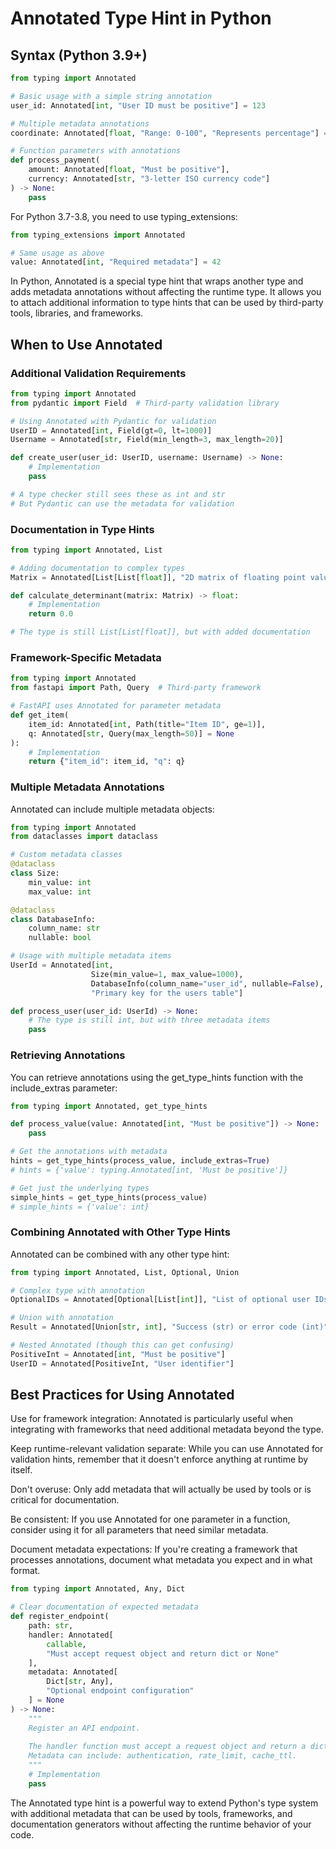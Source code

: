 # Annotated Type Hint in Python

## Syntax (Python 3.9+)
```python
from typing import Annotated

# Basic usage with a simple string annotation
user_id: Annotated[int, "User ID must be positive"] = 123

# Multiple metadata annotations
coordinate: Annotated[float, "Range: 0-100", "Represents percentage"] = 75.5

# Function parameters with annotations
def process_payment(
    amount: Annotated[float, "Must be positive"],
    currency: Annotated[str, "3-letter ISO currency code"]
) -> None:
    pass
```

For Python 3.7-3.8, you need to use typing_extensions:
```python
from typing_extensions import Annotated

# Same usage as above
value: Annotated[int, "Required metadata"] = 42
```

In Python, Annotated is a special type hint that wraps another type and adds metadata annotations without affecting the runtime type. It allows you to attach additional information to type hints that can be used by third-party tools, libraries, and frameworks.

## When to Use Annotated

### Additional Validation Requirements
```python
from typing import Annotated
from pydantic import Field  # Third-party validation library

# Using Annotated with Pydantic for validation
UserID = Annotated[int, Field(gt=0, lt=1000)]
Username = Annotated[str, Field(min_length=3, max_length=20)]

def create_user(user_id: UserID, username: Username) -> None:
    # Implementation
    pass

# A type checker still sees these as int and str
# But Pydantic can use the metadata for validation
```

### Documentation in Type Hints
```python
from typing import Annotated, List

# Adding documentation to complex types
Matrix = Annotated[List[List[float]], "2D matrix of floating point values"]

def calculate_determinant(matrix: Matrix) -> float:
    # Implementation
    return 0.0

# The type is still List[List[float]], but with added documentation
```

### Framework-Specific Metadata
```python
from typing import Annotated
from fastapi import Path, Query  # Third-party framework

# FastAPI uses Annotated for parameter metadata
def get_item(
    item_id: Annotated[int, Path(title="Item ID", ge=1)],
    q: Annotated[str, Query(max_length=50)] = None
):
    # Implementation
    return {"item_id": item_id, "q": q}
```

### Multiple Metadata Annotations
Annotated can include multiple metadata objects:
```python
from typing import Annotated
from dataclasses import dataclass

# Custom metadata classes
@dataclass
class Size:
    min_value: int
    max_value: int

@dataclass
class DatabaseInfo:
    column_name: str
    nullable: bool

# Usage with multiple metadata items
UserId = Annotated[int, 
                  Size(min_value=1, max_value=1000),
                  DatabaseInfo(column_name="user_id", nullable=False),
                  "Primary key for the users table"]

def process_user(user_id: UserId) -> None:
    # The type is still int, but with three metadata items
    pass
```

### Retrieving Annotations
You can retrieve annotations using the get_type_hints function with the include_extras parameter:
```python
from typing import Annotated, get_type_hints

def process_value(value: Annotated[int, "Must be positive"]) -> None:
    pass

# Get the annotations with metadata
hints = get_type_hints(process_value, include_extras=True)
# hints = {'value': typing.Annotated[int, 'Must be positive']}

# Get just the underlying types
simple_hints = get_type_hints(process_value)
# simple_hints = {'value': int}
```

### Combining Annotated with Other Type Hints
Annotated can be combined with any other type hint:
```python
from typing import Annotated, List, Optional, Union

# Complex type with annotation
OptionalIDs = Annotated[Optional[List[int]], "List of optional user IDs"]

# Union with annotation
Result = Annotated[Union[str, int], "Success (str) or error code (int)"]

# Nested Annotated (though this can get confusing)
PositiveInt = Annotated[int, "Must be positive"]
UserID = Annotated[PositiveInt, "User identifier"]
```

## Best Practices for Using Annotated
Use for framework integration: Annotated is particularly useful when integrating with frameworks that need additional metadata beyond the type.

Keep runtime-relevant validation separate: While you can use Annotated for validation hints, remember that it doesn't enforce anything at runtime by itself.

Don't overuse: Only add metadata that will actually be used by tools or is critical for documentation.

Be consistent: If you use Annotated for one parameter in a function, consider using it for all parameters that need similar metadata.

Document metadata expectations: If you're creating a framework that processes annotations, document what metadata you expect and in what format.

```python
from typing import Annotated, Any, Dict

# Clear documentation of expected metadata
def register_endpoint(
    path: str,
    handler: Annotated[
        callable,
        "Must accept request object and return dict or None"
    ],
    metadata: Annotated[
        Dict[str, Any],
        "Optional endpoint configuration"
    ] = None
) -> None:
    """
    Register an API endpoint.
    
    The handler function must accept a request object and return a dict or None.
    Metadata can include: authentication, rate_limit, cache_ttl.
    """
    # Implementation
    pass
```

The Annotated type hint is a powerful way to extend Python's type system with additional metadata that can be used by tools, frameworks, and documentation generators without affecting the runtime behavior of your code.
